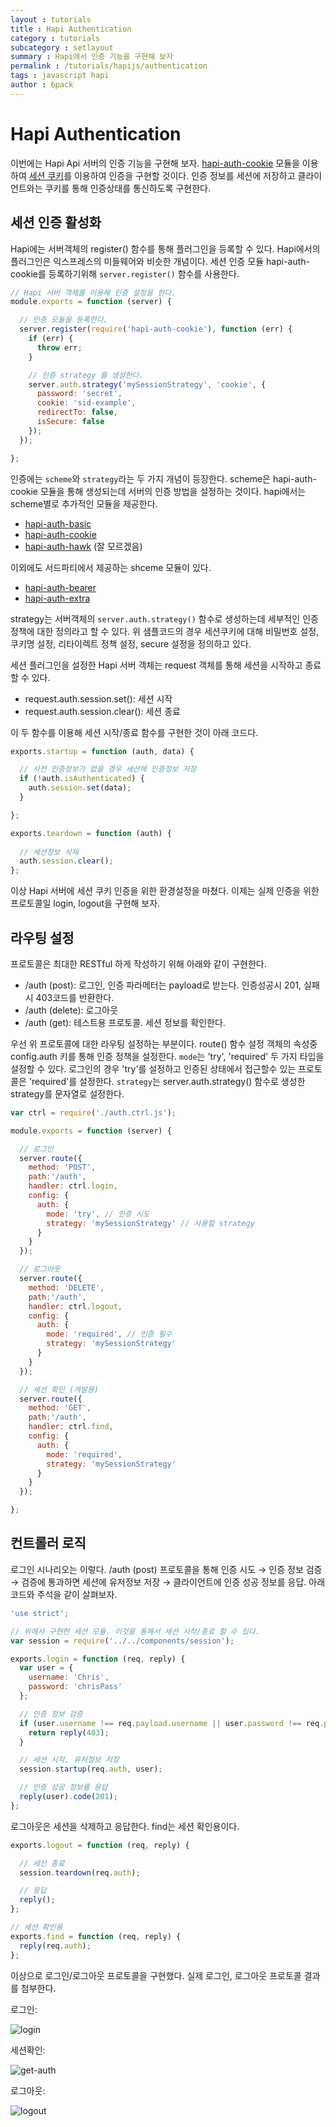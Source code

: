 ```yaml
---
layout : tutorials
title : Hapi Authentication
category : tutorials
subcategory : setlayout
summary : Hapi에서 인증 기능을 구현해 보자 
permalink : /tutorials/hapijs/authentication
tags : javascript hapi
author : 6pack
---
```


# Hapi Authentication

이번에는 Hapi Api 서버의 인증 기능을 구현해 보자. 
<a href="https://github.com/hapijs/hapi-auth-cookie">hapi-auth-cookie</a> 모듈을 이용하여 <a href="http://www-01.ibm.com/support/knowledgecenter/SSPREK_8.0.0.2/com.ibm.amweb.doc_8.0.0.2/wrp_config/concept/con_sess_cookies_conc.html?lang=ko">세션 쿠키</a>를 이용하여 인증을 구현할 것이다. 
인증 정보를 세션에 저장하고 클라이언트와는 쿠키를 통해 인증상태를 통신하도록 구현한다.


## 세션 인증 활성화

Hapi에는 서버객체의 register() 함수를 통해 플러그인을 등록할 수 있다. 
Hapi에서의 플러그인은 익스프레스의 미들웨어와 비슷한 개념이다. 
세션 인증 모듈 hapi-auth-cookie를 등록하기위해 <code>server.register()</code> 함수를 사용한다.

```javascript
// Hapi 서버 객체를 이용해 인증 설정을 한다.
module.exports = function (server) {

  // 인증 모듈을 등록한다.
  server.register(require('hapi-auth-cookie'), function (err) {
    if (err) {
      throw err;
    }

    // 인증 strategy 를 생성한다.
    server.auth.strategy('mySessionStrategy', 'cookie', {
      password: 'secret',
      cookie: 'sid-example',
      redirectTo: false,
      isSecure: false
    });
  });

};
```

인증에는 <code>scheme</code>와 <code>strategy</code>라는 두 가지 개념이 등장한다. 
scheme은 hapi-auth-cookie 모듈을 통해 생성되는데 서버의 인증 방법을 설정하는 것이다. 
hapi에서는 scheme별로 추가적인 모듈을 제공한다.

<ul>
    <li><a href="https://github.com/hapijs/hapi-auth-basic">hapi-auth-basic</a></li>
    <li><a href="https://github.com/hapijs/hapi-auth-cookie">hapi-auth-cookie</a></li>
    <li><a href="https://github.com/hapijs/hapi-auth-hawk">hapi-auth-hawk</a> (잘 모르겠음)</li>
</ul>

이외에도 서드파티에서 제공하는 shceme 모듈이 있다.

<ul>
    <li><a href="https://github.com/j/hapi-auth-bearer">hapi-auth-bearer</a></li>
    <li><a href="https://github.com/asafdav/hapi-auth-extra">hapi-auth-extra</a></li>
</ul>

strategy는 서버객체의 <code>server.auth.strategy()</code> 함수로 생성하는데 세부적인 인증 정책에 대한 정의라고 할 수 있다.
위 샘플코드의 경우 세션쿠키에 대해 비밀번호 설정, 쿠키명 설정, 리타이렉트 정책 설정, secure 설정을 정의하고 있다.

세션 플러그인을 설정한 Hapi 서버 객체는 request 객체를 통해 세션을 시작하고 종료할 수 있다.

<ul>
    <li>request.auth.session.set(): 세션 시작</li>
    <li>request.auth.session.clear(): 세션 종료</li>
</ul>

이 두 함수를 이용해 세션 시작/종료 함수를 구현한 것이 아래 코드다.

```javascript
exports.startup = function (auth, data) {

  // 사전 인증정보가 없을 경우 세션에 인증정보 저장
  if (!auth.isAuthenticated) {
    auth.session.set(data);
  }

};

exports.teardown = function (auth) {
  
  // 세션정보 삭제
  auth.session.clear();
};
````

이상 Hapi 서버에 세션 쿠키 인증을 위한 환경설정을 마쳤다. 
이제는 실제 인증을 위한 프로토콜일 login, logout을 구현해 보자.


## 라우팅 설정

프로토콜은 최대한 RESTful 하게 작성하기 위해 아래와 같이 구현한다.

<ul>
    <li>/auth (post): 로그인, 인증 파라메터는 payload로 받는다. 인증성공시 201, 실패시 403코드를 반환한다.</li>
    <li>/auth (delete): 로그아웃</li>
    <li>/auth (get): 테스트용 프로토콜. 세션 정보를 확인한다.</li>
</ul>

우선 위 프로토콜에 대한 라우팅 설정하는 부분이다. 
route() 함수 설정 객체의 속성중 config.auth 키를 통해 인증 정책을 설정한다. 
<code>mode</code>는 'try', 'required' 두 가지 타입을 설정할 수 있다. 
로그인의 경우 'try'를 설정하고 인증된 상태에서 접근할수 있는 프로토콜은 'required'를 설정한다. 
<code>strategy</code>는 server.auth.strategy() 함수로 생성한 strategy를 문자열로 설정한다.

```javascript
var ctrl = require('./auth.ctrl.js');

module.exports = function (server) {

  // 로그인
  server.route({
    method: 'POST',
    path:'/auth',
    handler: ctrl.login,
    config: {
      auth: {
        mode: 'try', // 인증 시도 
        strategy: 'mySessionStrategy' // 사용할 strategy
      }
    }
  });

  // 로그아웃
  server.route({
    method: 'DELETE',
    path:'/auth',
    handler: ctrl.logout,
    config: {
      auth: {
        mode: 'required', // 인증 필수 
        strategy: 'mySessionStrategy'
      }
    }
  });

  // 세션 확인 (개발용)
  server.route({
    method: 'GET',
    path:'/auth',
    handler: ctrl.find,
    config: {
      auth: {
        mode: 'required',
        strategy: 'mySessionStrategy'
      }
    }
  });

};
```


## 컨트롤러 로직

로그인 시나리오는 이렇다. 
/auth (post) 프로토콜을 통해 인증 시도 → 인증 정보 검증 → 검증에 통과하면 세션에 유저정보 저장 → 클라이언트에 인증 성공 정보를 응답. 
아래 코드와 주석을 같이 살펴보자.

```javascript
'use strict';

// 위에서 구현한 세션 모듈. 이것을 통해서 세션 시작/종료 할 수 있다.
var session = require('../../components/session');

exports.login = function (req, reply) {
  var user = {
    username: 'Chris',
    password: 'chrisPass'
  };

  // 인증 정보 검증
  if (user.username !== req.payload.username || user.password !== req.payload.password) {
    return reply(403);
  }

  // 세션 시작, 유저정보 저장 
  session.startup(req.auth, user);

  // 인증 성공 정보를 응답
  reply(user).code(201);
};
```

로그아웃은 세션을 삭제하고 응답한다. 
find는 세션 확인용이다.

```javascript
exports.logout = function (req, reply) {

  // 세선 종료
  session.teardown(req.auth);

  // 응답
  reply();
};

// 세션 확인용 
exports.find = function (req, reply) {
  reply(req.auth);
};
```

이상으로 로그인/로그아웃 프로토콜을 구현했다. 실제 로그인, 로그아웃 프로토콜 결과를 첨부한다.

로그인:

![login](http://blog.jeonghwan.net/assets/imgs/2015/login.png)

세션확인: 

![get-auth](http://blog.jeonghwan.net/assets/imgs/2015/get-auth.png)

로그아웃:

![logout](http://blog.jeonghwan.net/assets/imgs/2015/logout.png)


